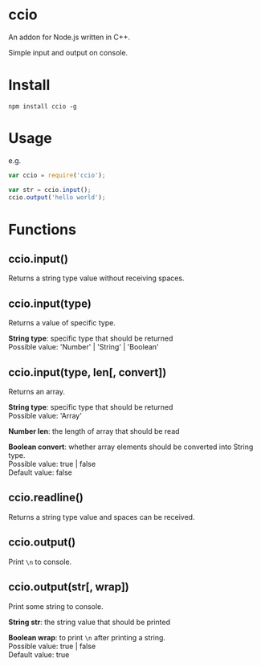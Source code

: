 # ccio

An addon for Node.js written in C++.

Simple input and output on console.

# Install

`npm install ccio -g`

# Usage

e.g.

```javascript
var ccio = require('ccio');

var str = ccio.input();
ccio.output('hello world');
```

# Functions

## ccio.input()

Returns a string type value without receiving spaces.

## ccio.input(type)

Returns a value of specific type.

**String type**: specific type that should be returned<br>
  Possible value: 'Number' | 'String' | 'Boolean'

## ccio.input(type, len[, convert])

Returns an array.

**String type**: specific type that should be returned<br>
  Possible value: 'Array'

**Number len**: the length of array that should be read

**Boolean convert**: whether array elements should be converted into String type.<br>
  Possible value: true | false<br>
  Default value: false

## ccio.readline()

Returns a string type value and spaces can be received.

## ccio.output()

Print `\n` to console.

## ccio.output(str[, wrap])

Print some string to console.

**String str**: the string value that should be printed

**Boolean wrap**: to print `\n` after printing a string.<br>
  Possible value: true | false<br>
  Default value: true
